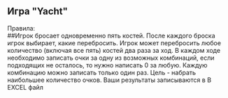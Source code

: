 <h2> Игра "Yacht"</h2>
<p>Правила:<br>
##Игрок бросает одновременно пять костей. После каждого броска игрок выбирает, какие перебросить. Игрок может перебросить любое количество (включая все пять) костей два раза за ход. В каждом ходе необходимо записать очки за одну из возможных комбинаций, если подходящих не осталось, то нужно написать 0 за любую. Каждую комбинацию можно записать только один раз. Цель - набрать наибольшее количество очков. Ваши результаты записываются в В EXCEL файл</p>

